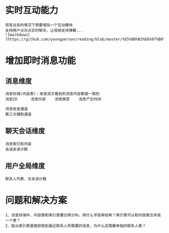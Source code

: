 # 实时互动能力
```
现有业务的情况下想要增加一个互动模块
支持用户点对点实时聊天、让视频支持弹幕...
![markdown](https://github.com/youngperson/reading/blob/master/%E5%8D%B3%E6%97%B6%E6%B6%88%E6%81%AF%E6%8A%80%E6%9C%AF%E5%89%96%E6%9E%90%E4%B8%8E%E5%AE%9E%E6%88%98/images/ImFunc.png)
```

# 增加即时消息功能
## 消息维度
```
消息存储(内容表)：收发双方看到的消息内容都是一致的
消息ID      消息内容    消息类型    消息产生时间

消息收发通道
第三方辅助通道
```   

## 聊天会话维度
```
消息索引和内容
会话未读计数
```   

## 用户全局维度
```
联系人列表、总未读计数
```

# 问题和解决方案
    1、消息存储中，内容表和索引表要分库分布，用什么字段来哈希？索引表可以和内容表合并成一个表？
    2、能从索引表里面获取到最近联系人所需要的信息，为什么还需要单独的联系人表？